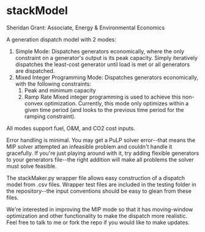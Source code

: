 # stackModel
Sheridan Grant: Associate, Energy & Environmental Economics

A generation dispatch model with 2 modes:
  1. Simple Mode: Dispatches generators economically, where the only constraint on a generator's output is its peak capacity.        Simply iteratively dispatches the least-cost generator until load is met or all generators are dispatched.
  2. Mixed Integer Programming Mode: Dispatches generators economically, with the following constraints:
      1. Peak and minimum capacity
      2. Ramp Rate
     Mixed integer programming is  used to achieve this non-convex optimization. Currently, this mode only optimizes within a        given time period (and looks to the previous time period for the ramping constraint).

All modes support fuel, O&M, and CO2 cost inputs.

Error handling is minimal. You may get a PuLP solver error--that means the MIP solver attempted an infeasible problem and couldn't handle it gracefully. If you're just playing around with it, try adding flexible generators to your generators file--the right addition will make all problems the solver must solve feasible.

The stackMaker.py wrapper file allows easy construction of a dispatch model from .csv files. Wrapper test files are included in the testing folder in the repository--the input conventions should be easy to glean from these files.

We're interested in improving the MIP mode so that it has moving-window optimization and other functionality to make the dispatch more realistic. Feel free to talk to me or fork the repo if you would like to make updates.
